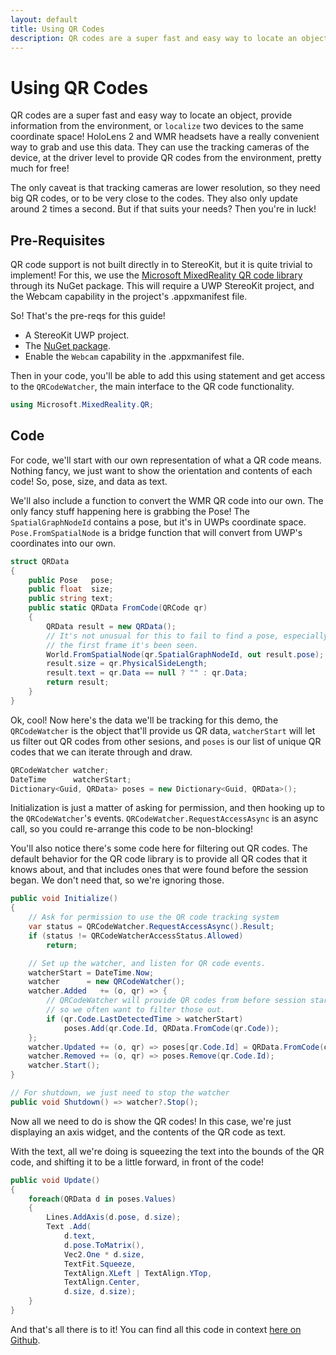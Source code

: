 ```yaml
---
layout: default
title: Using QR Codes
description: QR codes are a super fast and easy way to locate an object, provide information from the environment, or localize two devices to the same coordinate space! ...
---
```


# Using QR Codes

QR codes are a super fast and easy way to locate an object,
provide information from the environment, or `localize` two
devices to the same coordinate space! HoloLens 2 and WMR headsets
have a really convenient way to grab and use this data. They can use
the tracking cameras of the device, at the driver level to provide
QR codes from the environment, pretty much for free!

The only caveat is that tracking cameras are lower resolution, so
they need big QR codes, or to be very close to the codes. They also
only update around 2 times a second. But if that suits your needs?
Then you're in luck!

## Pre-Requisites

QR code support is not built directly in to StereoKit, but
it is quite trivial to implement! For this, we use the
[Microsoft MixedReality QR code library](https://docs.microsoft.com/en-us/windows/mixed-reality/qr-code-tracking)
through its NuGet package. This will require a UWP StereoKit
project, and the Webcam capability in the project's
.appxmanifest file.

So! That's the pre-reqs for this guide!

 - A StereoKit UWP project.
 - The [NuGet package](https://www.nuget.org/Packages/Microsoft.MixedReality.QR).
 - Enable the `Webcam` capability in the .appxmanifest file.

Then in your code, you'll be able to add this using
statement and get access to the `QRCodeWatcher`, the main
interface to the QR code functionality.
```csharp
using Microsoft.MixedReality.QR;
```
## Code

For code, we'll start with our own representation of
what a QR code means. Nothing fancy, we just want to
show the orientation and contents of each code! So, pose,
size, and data as text.

We'll also include a function to convert the WMR QR code into
our own. The only fancy stuff happening here is grabbing the
Pose! The `SpatialGraphNodeId` contains a pose, but it's in
UWPs coordinate space. `Pose.FromSpatialNode` is a bridge
function that will convert from UWP's coordinates into our own.
```csharp
struct QRData
{ 
	public Pose   pose;
	public float  size;
	public string text;
	public static QRData FromCode(QRCode qr)
	{
		QRData result = new QRData();
		// It's not unusual for this to fail to find a pose, especially on
		// the first frame it's been seen.
		World.FromSpatialNode(qr.SpatialGraphNodeId, out result.pose);
		result.size = qr.PhysicalSideLength;
		result.text = qr.Data == null ? "" : qr.Data;
		return result;
	}
}
```
Ok, cool! Now here's the data we'll be tracking for this demo,
the `QRCodeWatcher` is the object that'll provide us QR data,
`watcherStart` will let us filter out QR codes from other sesions,
and `poses` is our list of unique QR codes that we can iterate through
and draw.
```csharp
QRCodeWatcher watcher;
DateTime      watcherStart;
Dictionary<Guid, QRData> poses = new Dictionary<Guid, QRData>();
```
Initialization is just a matter of asking for permission, and then
hooking up to the `QRCodeWatcher`'s events. `QRCodeWatcher.RequestAccessAsync`
is an async call, so you could re-arrange this code to be non-blocking!

You'll also notice there's some code here for filtering out QR codes.
The default behavior for the QR code library is to provide all QR
codes that it knows about, and that includes ones that were found
before the session began. We don't need that, so we're ignoring those.
```csharp
public void Initialize()
{
	// Ask for permission to use the QR code tracking system
	var status = QRCodeWatcher.RequestAccessAsync().Result;
	if (status != QRCodeWatcherAccessStatus.Allowed)
		return;

	// Set up the watcher, and listen for QR code events.
	watcherStart = DateTime.Now;
	watcher      = new QRCodeWatcher();
	watcher.Added   += (o, qr) => {
		// QRCodeWatcher will provide QR codes from before session start,
		// so we often want to filter those out.
		if (qr.Code.LastDetectedTime > watcherStart) 
			poses.Add(qr.Code.Id, QRData.FromCode(qr.Code)); 
	};
	watcher.Updated += (o, qr) => poses[qr.Code.Id] = QRData.FromCode(qr.Code);
	watcher.Removed += (o, qr) => poses.Remove(qr.Code.Id);
	watcher.Start();
}

// For shutdown, we just need to stop the watcher
public void Shutdown() => watcher?.Stop();

```
Now all we need to do is show the QR codes! In this case,
we're just displaying an axis widget, and the contents of
the QR code as text.

With the text, all we're doing is squeezing the text into
the bounds of the QR code, and shifting it to be a little
forward, in front of the code!
```csharp
public void Update()
{
	foreach(QRData d in poses.Values)
	{ 
		Lines.AddAxis(d.pose, d.size);
		Text .Add(
			d.text, 
			d.pose.ToMatrix(),
			Vec2.One * d.size,
			TextFit.Squeeze,
			TextAlign.XLeft | TextAlign.YTop,
			TextAlign.Center,
			d.size, d.size);
	}
}
```
And that's all there is to it! You can find all this code
in context [here on Github](https://github.com/StereoKit/StereoKit/blob/master/Examples/StereoKitTest/Demos/DemoQRCode.cs).

